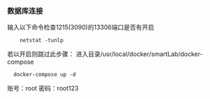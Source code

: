 ### 数据库连接
输入以下命令检查1215(3090)的13306端口是否有开启
~~~
    netstat -tunlp
~~~
若以开启则跳过此步骤：
进入目录/usr/local/docker/smartLab/docker-compose
~~~
  docker-compose up -d
~~~
账号：root
密码：root123